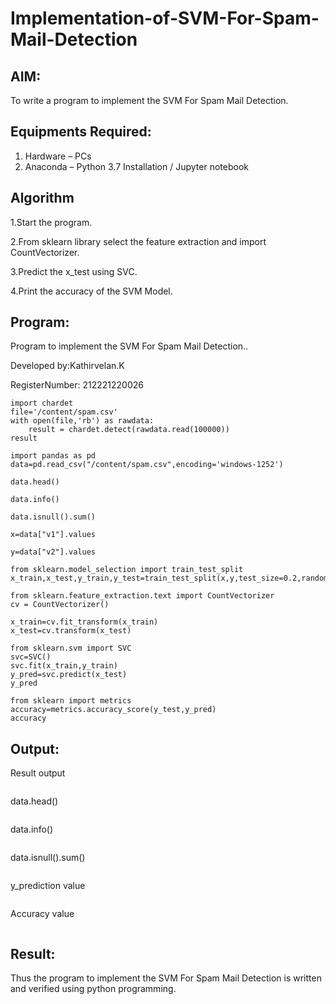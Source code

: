 # Implementation-of-SVM-For-Spam-Mail-Detection

## AIM:
To write a program to implement the SVM For Spam Mail Detection.

## Equipments Required:
1. Hardware – PCs
2. Anaconda – Python 3.7 Installation / Jupyter notebook

## Algorithm
1.Start the program.

2.From sklearn library select the feature extraction and import CountVectorizer.

3.Predict the x_test using SVC.

4.Print the accuracy of the SVM Model.

## Program:

Program to implement the SVM For Spam Mail Detection..

Developed by:Kathirvelan.K 

RegisterNumber: 212221220026
```
import chardet
file='/content/spam.csv'
with open(file,'rb') as rawdata:
    result = chardet.detect(rawdata.read(100000))
result

import pandas as pd
data=pd.read_csv("/content/spam.csv",encoding='windows-1252')

data.head()

data.info()

data.isnull().sum()

x=data["v1"].values

y=data["v2"].values

from sklearn.model_selection import train_test_split
x_train,x_test,y_train,y_test=train_test_split(x,y,test_size=0.2,random_state=0)

from sklearn.feature_extraction.text import CountVectorizer
cv = CountVectorizer()

x_train=cv.fit_transform(x_train)
x_test=cv.transform(x_test)

from sklearn.svm import SVC
svc=SVC()
svc.fit(x_train,y_train)
y_pred=svc.predict(x_test)
y_pred

from sklearn import metrics 
accuracy=metrics.accuracy_score(y_test,y_pred)
accuracy
```

## Output:

Result output

![]()

data.head()

![]()

data.info()

![]()

data.isnull().sum()

![]()

y_prediction value

![]()

Accuracy value

![]()


## Result:
Thus the program to implement the SVM For Spam Mail Detection is written and verified using python programming.
